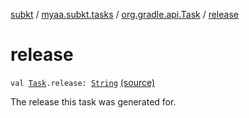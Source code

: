 [subkt](../../index.md) / [myaa.subkt.tasks](../index.md) / [org.gradle.api.Task](index.md) / [release](./release.md)

# release

`val `[`Task`](https://docs.gradle.org/current/javadoc/org/gradle/api/Task.html)`.release: `[`String`](https://kotlinlang.org/api/latest/jvm/stdlib/kotlin/-string/index.html) [(source)](https://github.com/Myaamori/SubKt/blob/0.1.4/src/main/kotlin/myaa/subkt/tasks/tasks.kt#L385)

The release this task was generated for.

